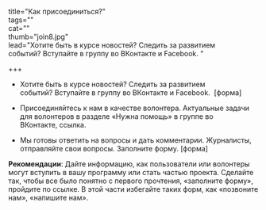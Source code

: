 title="Как присоединиться?"  
tags=""  
cat=""  
thumb="join8.jpg"  
lead="Хотите быть в курсе новостей? Следить за развитием событий? Вступайте в группу во ВКонтакте и Facebook. "  

+++

* Хотите быть в курсе новостей? Следить за развитием событий? Вступайте в группу во ВКонтакте и Facebook. 
[форма] 

* Присоединяйтесь к нам в качестве волонтера. Актуальные задачи для волонтеров в разделе «Нужна помощь» в группе во ВКонтакте, ссылка. 

* Мы готовы ответить на вопросы и дать комментарии. Журналисты, отправляйте свои вопросы. Заполните форму.
[форма] 

**Рекомендации**: Дайте информацию, как пользователи или волонтеры могут вступить в вашу программу или стать частью проекта. Сделайте так, чтобы все было понятно с первого прочтения, «заполните форму», пройдите по ссылке. В этой части избегайте таких форм, как «позвоните нам», «напишите нам».
